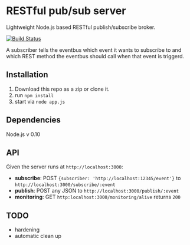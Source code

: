 RESTful pub/sub server
===========

Lightweight Node.js based RESTful publish/subscribe broker.

[![Build Status](https://secure.travis-ci.org/Horsed/brokowski.png)](http://travis-ci.org/Horsed/brokowski)

A subscriber tells the eventbus which event it wants to subscribe to and which REST method the eventbus should call when that event is triggerd.

## Installation
1. Download this repo as a zip or clone it.
2. run ```npm install```
3. start via ```node app.js```

## Dependencies
Node.js v 0.10

## API
Given the server runs at ```http://localhost:3000```:

* **subscribe**: POST ```{subscriber: 'http://localhost:12345/event'}``` to ```http://localhost:3000/subscribe/:event```
* **publish**: POST any JSON to ```http://localhost:3000/publish/:event```
* **monitoring**: GET ```http:localhost:3000/monitoring/alive``` returns ```200```

## TODO
* hardening
* automatic clean up
